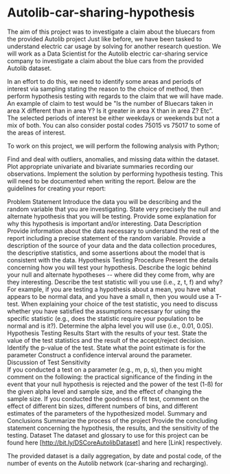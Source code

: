 # Autolib-car-sharing-hypothesis
The aim of this project was to investigate a claim about the bluecars from the provided Autolib project
Just like before, we have been tasked to understand electric car usage by solving for another research question. We will work as a Data Scientist for the Autolib electric car-sharing service company to investigate a claim about the blue cars from the provided Autolib dataset.

In an effort to do this, we need to identify some areas and periods of interest via sampling stating the reason to the choice of method, then perform hypothesis testing with regards to the claim that we will have made. An example of claim to test would be "Is the number of Bluecars taken in area X different than in area Y? Is it greater in area X than in area Z? Etc”. The selected periods of interest be either weekdays or weekends but not a mix of both. You can also consider postal codes 75015 vs 75017 to some of the areas of interest. 

To work on this project, we will perform the following analysis with Python; 

Find and deal with outliers, anomalies, and missing data within the dataset.
Plot appropriate univariate and bivariate summaries recording our observations.
Implement the solution by performing hypothesis testing.
This will need to be documented when writing the report. 
Below are the guidelines for creating your report:

Problem Statement
Introduce the data you will be describing and the random variable that you are investigating. 
State very precisely the null and alternate hypothesis that you will be testing. 
Provide some explanation for why this hypothesis is important and/or interesting. 
Data Description
Provide information about the data necessary to understand the rest of the report including a precise statement of the random variable.
Provide a description of the source of your data and the data collection procedures, the descriptive statistics, and some assertions about the model that is consistent with the data. 
Hypothesis Testing Procedure
Present the details concerning how you will test your hypothesis. 
Describe the logic behind your null and alternate hypotheses -- where did they come from, why are they interesting. 
Describe the test statistic will you use (i.e., z, t, f) and why?  For example, if you are testing a hypothesis about a mean, you have what appears to be normal data, and you have a small n, then you would use a T-test.  When explaining your choice of the test statistic, you need to discuss whether you have satisfied the assumptions necessary for using the specific statistic (e.g., does the statistic require your population to be normal and is it?). 
Determine the alpha level you will use (i.e., 0.01, 0.05).
Hypothesis Testing Results
Start with the results of your test. 
State the value of the test statistics and the result of the accept/reject decision. 
Identify the p-value of the test.
State what the point estimate is for the parameter
Construct a confidence interval around the parameter.
Discussion of Test Sensitivity  
If you conducted a test on a parameter (e.g., m, p, s), then you might comment on the following:  the practical significance of the finding in the event that your null hypothesis is rejected and the power of the test (1-ß) for the given alpha level and sample size, and the effect of changing the sample size.
If you conducted the goodness of fit test, comment on the effect of different bin sizes, different numbers of bins, and different estimates of the parameters of the hypothesized model.
Summary and Conclusions
Summarize the process of the project
Provide the concluding statement concerning the hypothesis, the results, and the sensitivity of the testing.
Dataset
The dataset and glossary to use for this project can be found here [http://bit.ly/DSCoreAutolibDataset] and here [Link] respectively.

The provided dataset is a daily aggregation, by date and postal code, of the number of events on the Autolib network (car-sharing and recharging).
